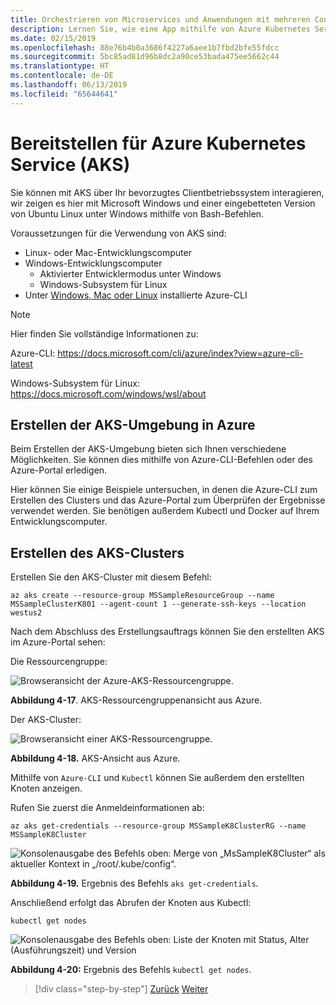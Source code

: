 ```yaml
---
title: Orchestrieren von Microservices und Anwendungen mit mehreren Containern für hohe Skalierbarkeit und Verfügbarkeit
description: Lernen Sie, wie eine App mithilfe von Azure Kubernetes Service bereitgestellt wird.
ms.date: 02/15/2019
ms.openlocfilehash: 88e76b4b0a3686f4227a6aee1b7fbd2bfe55fdcc
ms.sourcegitcommit: 5bc85ad81d96b8dc2a90ce53bada475ee5662c44
ms.translationtype: HT
ms.contentlocale: de-DE
ms.lasthandoff: 06/13/2019
ms.locfileid: "65644641"
---
```

# <a name="deploy-to-azure-kubernetes-service-aks"></a>Bereitstellen für Azure Kubernetes Service (AKS)

Sie können mit AKS über Ihr bevorzugtes Clientbetriebssystem interagieren, wir zeigen es hier mit Microsoft Windows und einer eingebetteten Version von Ubuntu Linux unter Windows mithilfe von Bash-Befehlen.

Voraussetzungen für die Verwendung von AKS sind:

- Linux- oder Mac-Entwicklungscomputer
- Windows-Entwicklungscomputer
  - Aktivierter Entwicklermodus unter Windows
  - Windows-Subsystem für Linux
- Unter [Windows, Mac oder Linux](https://docs.microsoft.com/cli/azure/install-azure-cli?view=azure-cli-latest) installierte Azure-CLI

> [!NOTE]
> Hier finden Sie vollständige Informationen zu:
>
> Azure-CLI: <https://docs.microsoft.com/cli/azure/index?view=azure-cli-latest>
>
> Windows-Subsystem für Linux: <https://docs.microsoft.com/windows/wsl/about>

## <a name="create-the-aks-environment-in-azure"></a>Erstellen der AKS-Umgebung in Azure

Beim Erstellen der AKS-Umgebung bieten sich Ihnen verschiedene Möglichkeiten. Sie können dies mithilfe von Azure-CLI-Befehlen oder des Azure-Portal erledigen.

Hier können Sie einige Beispiele untersuchen, in denen die Azure-CLI zum Erstellen des Clusters und das Azure-Portal zum Überprüfen der Ergebnisse verwendet werden. Sie benötigen außerdem Kubectl und Docker auf Ihrem Entwicklungscomputer.  

## <a name="create-the-aks-cluster"></a>Erstellen des AKS-Clusters

Erstellen Sie den AKS-Cluster mit diesem Befehl:

```console
az aks create --resource-group MSSampleResourceGroup --name MSSampleClusterK801 --agent-count 1 --generate-ssh-keys --location westus2
```

Nach dem Abschluss des Erstellungsauftrags können Sie den erstellten AKS im Azure-Portal sehen:

Die Ressourcengruppe:

![Browseransicht der Azure-AKS-Ressourcengruppe.](media/aks-resource-group-view.png)

**Abbildung 4-17**. AKS-Ressourcengruppenansicht aus Azure.

Der AKS-Cluster:

![Browseransicht einer AKS-Ressourcengruppe.](media/aks-cluster-view.png)

**Abbildung 4-18.** AKS-Ansicht aus Azure.

Mithilfe von `Azure-CLI` und `Kubectl` können Sie außerdem den erstellten Knoten anzeigen.

Rufen Sie zuerst die Anmeldeinformationen ab:

```console
az aks get-credentials --resource-group MSSampleK8ClusterRG --name MSSampleK8Cluster
```

![Konsolenausgabe des Befehls oben: Merge von „MsSampleK8Cluster“ als aktueller Kontext in „/root/.kube/config“.](media/get-credentials-command-result.png)

**Abbildung 4-19.** Ergebnis des Befehls `aks get-credentials`.

Anschließend erfolgt das Abrufen der Knoten aus Kubectl:

```console
kubectl get nodes
```

![Konsolenausgabe des Befehls oben: Liste der Knoten mit Status, Alter (Ausführungszeit) und Version](media/kubectl-get-nodes-command-result.png)

**Abbildung 4-20:** Ergebnis des Befehls `kubectl get nodes`.

>[!div class="step-by-step"]
>[Zurück](orchestrate-high-scalability-availability.md)
>[Weiter](docker-apps-development-environment.md)
